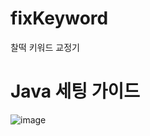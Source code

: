 # fixKeyword
찰떡 키워드 교정기


# Java 세팅 가이드
![image](https://github.com/user-attachments/assets/81d0d7b0-6cd3-4f69-82c2-9f8cc2b81032)
